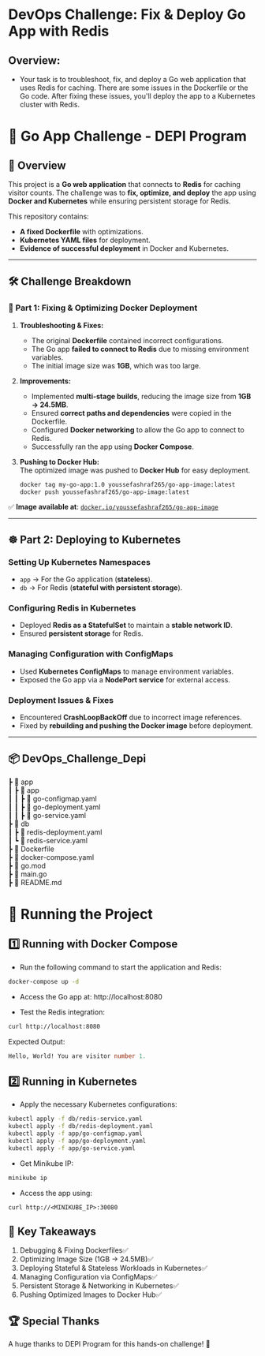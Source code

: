 # DevOps Challenge: Fix &amp; Deploy Go App with Redis

##  Overview:
- Your task is to troubleshoot, fix, and deploy a Go web application that uses Redis for caching. There are some issues in the Dockerfile or the Go code. After fixing these issues, you'll deploy the app to a Kubernetes cluster with Redis.

# 🚀 Go App Challenge - DEPI Program  

## 📌 Overview  
This project is a **Go web application** that connects to **Redis** for caching visitor counts. The challenge was to **fix, optimize, and deploy** the app using **Docker and Kubernetes** while ensuring persistent storage for Redis.  

This repository contains:
- **A fixed Dockerfile** with optimizations.
- **Kubernetes YAML files** for deployment.
- **Evidence of successful deployment** in Docker and Kubernetes.

---

## 🛠️ Challenge Breakdown

### **🔧 Part 1: Fixing & Optimizing Docker Deployment**  
1. **Troubleshooting & Fixes:**
   - The original **Dockerfile** contained incorrect configurations.
   - The Go app **failed to connect to Redis** due to missing environment variables.
   - The initial image size was **1GB**, which was too large.

2. **Improvements:**
   - Implemented **multi-stage builds**, reducing the image size from **1GB → 24.5MB**.
   - Ensured **correct paths and dependencies** were copied in the Dockerfile.
   - Configured **Docker networking** to allow the Go app to connect to Redis.
   - Successfully ran the app using **Docker Compose**.

3. **Pushing to Docker Hub:**  
   The optimized image was pushed to **Docker Hub** for easy deployment.  
   ```sh
   docker tag my-go-app:1.0 youssefashraf265/go-app-image:latest
   docker push youssefashraf265/go-app-image:latest
   
✅ **Image available at**: [`docker.io/youssefashraf265/go-app-image`](https://hub.docker.com/repository/docker/youssefashraf265/go-app-image)

---

## ☸️ Part 2: Deploying to Kubernetes

### **Setting Up Kubernetes Namespaces**
- `app` → For the Go application (**stateless**).
- `db` → For Redis (**stateful with persistent storage**).

### **Configuring Redis in Kubernetes**
- Deployed **Redis as a StatefulSet** to maintain a **stable network ID**.
- Ensured **persistent storage** for Redis.

### **Managing Configuration with ConfigMaps**
- Used **Kubernetes ConfigMaps** to manage environment variables.
- Exposed the Go app via a **NodePort service** for external access.

### **Deployment Issues & Fixes**
- Encountered **CrashLoopBackOff** due to incorrect image references.
- Fixed by **rebuilding and pushing the Docker image** before deployment.

---

## 📦 DevOps_Challenge_Depi  
 ┣ 📂 app  
 ┃ ┣ 📂 app  
 ┃ ┃ ┣ 📜 go-configmap.yaml  
 ┃ ┃ ┣ 📜 go-deployment.yaml  
 ┃ ┃ ┣ 📜 go-service.yaml  
 ┣ 📂 db  
 ┃ ┣ 📜 redis-deployment.yaml  
 ┃ ┗ 📜 redis-service.yaml  
 ┣ 📜 Dockerfile  
 ┣ 📜 docker-compose.yaml  
 ┣ 📜 go.mod  
 ┣ 📜 main.go  
 ┣ 📜 README.md  
 

# 🚀 Running the Project

## 1️⃣ Running with Docker Compose

*   Run the following command to start the application and Redis:

```sh
docker-compose up -d
```
*   Access the Go app at: http://localhost:8080

*   Test the Redis integration:

```sh
curl http://localhost:8080
```

Expected Output:

```sql
Hello, World! You are visitor number 1.
```

## 2️⃣ Running in Kubernetes
*   Apply the necessary Kubernetes configurations:

```sh
kubectl apply -f db/redis-service.yaml
kubectl apply -f db/redis-deployment.yaml
kubectl apply -f app/go-configmap.yaml
kubectl apply -f app/go-deployment.yaml
kubectl apply -f app/go-service.yaml
```
*   Get Minikube IP:
```sh
minikube ip
```
*   Access the app using:
```
curl http://<MINIKUBE_IP>:30080
```
##  📌 Key Takeaways

1.  Debugging & Fixing Dockerfiles✅ 
2.  Optimizing Image Size (1GB → 24.5MB)✅
3.  Deploying Stateful & Stateless Workloads in Kubernetes✅
4.  Managing Configuration via ConfigMaps✅
5.  Persistent Storage & Networking in Kubernetes✅
6.  Pushing Optimized Images to Docker Hub✅

## 🏆 Special Thanks
A huge thanks to DEPI Program for this hands-on challenge! 🚀
